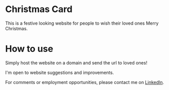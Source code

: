 <h1>Christmas Card</h1>
<p>This is a festive looking website for people to wish their loved ones Merry Christmas.</p>

<h1>How to use</h1>
<p>Simply host the website on a domain and send the url to loved ones!</p>
<p>I'm open to website suggestions and improvements.</p>

<p>For comments or employment opportunities, please contact me on <a href="https://www.linkedin.com/in/olamide-olosunde-42a9b32aa">LinkedIn</a>.</p>
